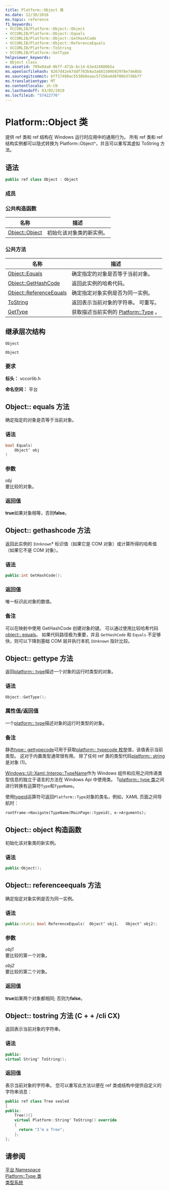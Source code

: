 ```yaml
---
title: Platform::Object 类
ms.date: 12/30/2016
ms.topic: reference
f1_keywords:
- VCCORLIB/Platform::Object::Object
- VCCORLIB/Platform::Object::Equals
- VCCORLIB/Platform::Object::GetHashCode
- VCCORLIB/Platform::Object::ReferenceEquals
- VCCORLIB/Platform::ToString
- VCCORLIB/Platform::GetType
helpviewer_keywords:
- Object class
ms.assetid: 709e84a8-0bff-471b-bc14-63e424080b5a
ms.openlocfilehash: 8267d42e67ddf703b4a3a681509b92978e7de8bb
ms.sourcegitcommit: bff17488ac5538b8eaac57156a4d6f06b37d6b7f
ms.translationtype: MT
ms.contentlocale: zh-CN
ms.lasthandoff: 03/05/2019
ms.locfileid: "57422776"
---
```

# <a name="platformobject-class"></a>Platform::Object 类

提供 ref 类和 ref 结构在 Windows 运行时应用中的通用行为。 所有 ref 类和 ref 结构实例都可以隐式转换为 Platform::Object^，并且可以重写其虚拟 ToString 方法。

## <a name="syntax"></a>语法

```cpp
public ref class Object : Object
```

### <a name="members"></a>成员

### <a name="public-constructors"></a>公共构造函数

|名称|描述|
|----------|-----------------|
|[Object::Object](#ctor)|初始化该对象类的新实例。|

### <a name="public-methods"></a>公共方法

|名称|描述|
|----------|-----------------|
|[Object::Equals](#equals)|确定指定的对象是否等于当前对象。|
|[Object::GetHashCode](#gethashcode)|返回此实例的哈希代码。|
|[Object::ReferenceEquals](#referenceequals)|确定指定对象实例是否为同一实例。|
|[ToString](#tostring)|返回表示当前对象的字符串。 可重写。|
|[GetType](#gettype)|获取描述当前实例的 [Platform::Type](../cppcx/platform-type-class.md) 。|

## <a name="inheritance-hierarchy"></a>继承层次结构

`Object`

`Object`

### <a name="requirements"></a>要求

**标头：** vccorlib.h

**命名空间：** 平台

## <a name="equals"></a> Object:: equals 方法

确定指定的对象是否等于当前对象。

### <a name="syntax"></a>语法

```cpp
bool Equals(
    Object^ obj
)
```

### <a name="parameters"></a>参数

*obj*<br/>
要比较的对象。

### <a name="return-value"></a>返回值

**true**如果对象相等，否则**false**。

## <a name="gethashcode"></a>  Object:: gethashcode 方法

返回此实例的 `IUnknown`* 标识值（如果它是 COM 对象）或计算所得的哈希值（如果它不是 COM 对象）。

### <a name="syntax"></a>语法

```cpp
public:int GetHashCode();
```

### <a name="return-value"></a>返回值

唯一标识此对象的数值。

### <a name="remarks"></a>备注

可以在映射中使用 GetHashCode 创建对象的键。 可以通过使用比较哈希代码[object:: equals](#equals)。 如果代码路径极为重要，并且 `GetHashCode` 和 `Equals` 不足够快，则可以下降到基础 COM 层并执行本机 `IUnknown` 指针比较。

## <a name="gettype"></a>  Object:: gettype 方法

返回[platform:: type](../cppcx/platform-type-class.md)描述一个对象的运行时类型的对象。

### <a name="syntax"></a>语法

```cpp
Object::GetType();
```

### <a name="property-valuereturn-value"></a>属性值/返回值

一个[platform:: type](../cppcx/platform-type-class.md)描述对象的运行时类型的对象。

### <a name="remarks"></a>备注

静态[type:: gettypecode](../cppcx/platform-type-class.md#gettypecode)可用于获取[platform:: typecode 枚举](../cppcx/platform-typecode-enumeration.md)值，该值表示当前类型。 这对于内置类型通常很有用。 除了任何 ref 类的类型代码[platform:: string](../cppcx/platform-string-class.md)是对象 (1)。

[Windows::UI::Xaml::Interop::TypeName](/uwp/api/windows.ui.xaml.interop.typename)作为 Windows 组件和应用之间传递类型信息的独立于语言的方法在 Windows Api 中使用类。 T[platform:: type 类](../cppcx/platform-type-class.md)之间进行转换有运算符`Type`和`TypeName`。

使用[typeid](../windows/typeid-cpp-component-extensions.md)运算符可返回`Platform::Type`对象的类名，例如，XAML 页面之间导航时：

```
rootFrame->Navigate(TypeName(MainPage::typeid), e->Arguments);
```

## <a name="ctor"></a>  Object:: object 构造函数

初始化该对象类的新实例。

### <a name="syntax"></a>语法

```cpp
public:Object();
```

## <a name="referenceequals"></a>  Object:: referenceequals 方法

确定指定对象实例是否为同一实例。

### <a name="syntax"></a>语法

```cpp
public:static bool ReferenceEquals(  Object^ obj1,   Object^ obj2);
```

### <a name="parameters"></a>参数

*obj1*<br/>
要比较的第一个对象。

*obj2*<br/>
要比较的第二个对象。

### <a name="return-value"></a>返回值

**true**如果两个对象都相同; 否则为**false**。

## <a name="tostring"></a>  Object:: tostring 方法 (C + + /cli CX)

返回表示当前对象的字符串。

### <a name="syntax"></a>语法

```cpp
public:
virtual String^ ToString();
```

### <a name="return-value"></a>返回值

表示当前对象的字符串。 您可以重写此方法以便在 ref 类或结构中提供自定义的字符串消息：

```cpp
public ref class Tree sealed
{
public:
    Tree(){}
    virtual Platform::String^ ToString() override
    {
      return "I’m a Tree";
    };
};
```

## <a name="see-also"></a>请参阅

[平台 Namespace](platform-namespace-c-cx.md)<br/>
[Platform::Type 类](platform-type-class.md)<br/>
[类型系统](type-system-c-cx.md)
